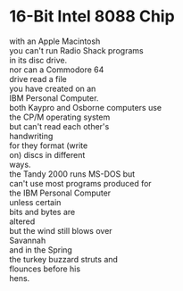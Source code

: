 # 16-Bit Intel 8088 Chip

with an Apple Macintosh  
you can't run Radio Shack programs  
in its disc drive.  
nor can a Commodore 64  
drive read a file  
you have created on an  
IBM Personal Computer.  
both Kaypro and Osborne computers use  
the CP/M operating system  
but can't read each other's  
handwriting  
for they format (write  
on) discs in different  
ways.  
the Tandy 2000 runs MS-DOS but  
can't use most programs produced for  
the IBM Personal Computer  
unless certain  
bits and bytes are  
altered  
but the wind still blows over  
Savannah  
and in the Spring  
the turkey buzzard struts and  
flounces before his  
hens. 
